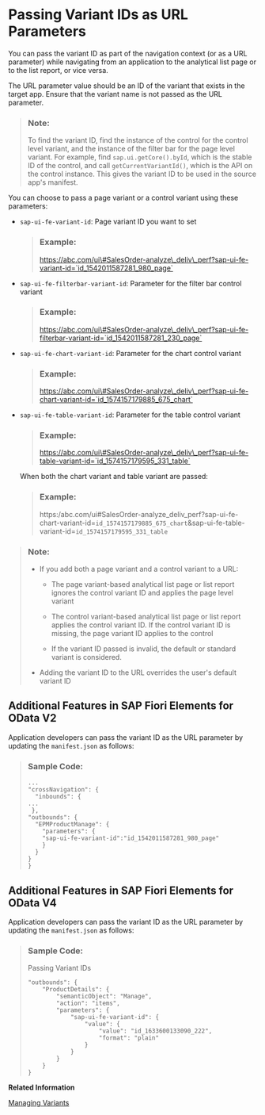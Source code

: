 <!-- loio4132ffa02f1148058a78dfb11c8567b0 -->

# Passing Variant IDs as URL Parameters

You can pass the variant ID as part of the navigation context \(or as a URL parameter\) while navigating from an application to the analytical list page or to the list report, or vice versa.

The URL parameter value should be an ID of the variant that exists in the target app. Ensure that the variant name is not passed as the URL parameter.

> ### Note:  
> To find the variant ID, find the instance of the control for the control level variant, and the instance of the filter bar for the page level variant. For example, find `sap.ui.getCore().byId`, which is the stable ID of the control, and call `getCurrentVariantId()`, which is the API on the control instance. This gives the variant ID to be used in the source app's manifest.

You can choose to pass a page variant or a control variant using these parameters:

-   `sap-ui-fe-variant-id`: Page variant ID you want to set

    > ### Example:  
    > https://abc.com/ui\#SalesOrder-analyze\_deliv\_perf?sap-ui-fe-variant-id=`id_1542011587281_980_page`

-   `sap-ui-fe-filterbar-variant-id`: Parameter for the filter bar control variant

    > ### Example:  
    > https://abc.com/ui\#SalesOrder-analyze\_deliv\_perf?sap-ui-fe-filterbar-variant-id=`id_1542011587281_230_page`

-   `sap-ui-fe-chart-variant-id`: Parameter for the chart control variant

    > ### Example:  
    > https://abc.com/ui\#SalesOrder-analyze\_deliv\_perf?sap-ui-fe-chart-variant-id=`id_1574157179885_675_chart`

-   `sap-ui-fe-table-variant-id`: Parameter for the table control variant

    > ### Example:  
    > https://abc.com/ui\#SalesOrder-analyze\_deliv\_perf?sap-ui-fe-table-variant-id=`id_1574157179595_331_table`

    When both the chart variant and table variant are passed:

    > ### Example:  
    > https:/abc.com/ui\#SalesOrder-analyze\_deliv\_perf?sap-ui-fe-chart-variant-id=`id_1574157179885_675_chart`&sap-ui-fe-table-variant-id=`id_1574157179595_331_table`


> ### Note:  
> -   If you add both a page variant and a control variant to a URL:
> 
>     -   The page variant-based analytical list page or list report ignores the control variant ID and applies the page level variant
> 
>     -   The control variant-based analytical list page or list report applies the control variant ID. If the control variant ID is missing, the page variant ID applies to the control
> 
>     -   If the variant ID passed is invalid, the default or standard variant is considered.
> 
> 
> -   Adding the variant ID to the URL overrides the user's default variant ID



<a name="loio4132ffa02f1148058a78dfb11c8567b0__section_fkd_lsk_jrb"/>

## Additional Features in SAP Fiori Elements for OData V2

Application developers can pass the variant ID as the URL parameter by updating the `manifest.json` as follows:

> ### Sample Code:  
> ```
> ...
> "crossNavigation": {
>   "inbounds": {
> ...
>  },
> "outbounds": {
>   "EPMProductManage": {
>     "parameters": {
>     "sap-ui-fe-variant-id":"id_1542011587281_980_page"
>     }
>   }
> }
> } 
> ```



<a name="loio4132ffa02f1148058a78dfb11c8567b0__section_gf3_xsk_jrb"/>

## Additional Features in SAP Fiori Elements for OData V4

Application developers can pass the variant ID as the URL parameter by updating the `manifest.json` as follows:

> ### Sample Code:  
> Passing Variant IDs
> 
> ```
> "outbounds": {
>     "ProductDetails": {
>         "semanticObject": "Manage",
>         "action": "items",
>         "parameters": {
>             "sap-ui-fe-variant-id": {
>                 "value": {
>                     "value": "id_1633600133090_222",
>                     "format": "plain"
>                 }
>             }
>         }
>     }
> }
> ```

**Related Information**  


[Managing Variants](managing-variants-8ce658e.md "Lets you manage variants with different structures in the filter and content areas.")

